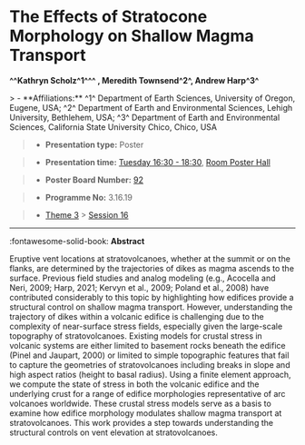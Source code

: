 # The Effects of Stratocone Morphology on Shallow Magma Transport

**^^Kathryn Scholz^1^^^ , Meredith Townsend^2^, Andrew Harp^3^**

<!-- more -->> - **Affiliations:** ^1^ Department of Earth Sciences, University of Oregon, Eugene, USA; ^2^ Department of Earth and Environmental Sciences, Lehigh University, Bethlehem, USA; ^3^ Department of Earth and Environmental Sciences, California State University Chico, Chico, USA 

> - **Presentation type:** Poster

> - **Presentation time:** [Tuesday 16:30 - 18:30](../sessions_comparison.md#__tabbed_2_6), [Room Poster Hall](../maps_venue.md#__tabbed_1_1)

> - **Poster Board Number:** [92](../map_poster_boards.md#tuesday)

> - **Programme No:** 3.16.19

> - [Theme 3](../theme3.md) > [Session 16](../sessions/session-3-16.md)

--- 

:fontawesome-solid-book: **Abstract**

Eruptive vent locations at stratovolcanoes, whether at the summit or on the flanks, are determined by the trajectories of dikes as magma ascends to the surface. Previous field studies and analog modeling (e.g., Acocella and Neri, 2009; Harp, 2021; Kervyn et al., 2009; Poland et al., 2008) have contributed considerably to this topic by highlighting how edifices provide a structural control on shallow magma transport. However, understanding the trajectory of dikes within a volcanic edifice is challenging due to the complexity of near-surface stress fields, especially given the large-scale topography of stratovolcanoes. Existing models for crustal stress in volcanic systems are either limited to basement rocks beneath the edifice (Pinel and Jaupart, 2000) or limited to simple topographic features that fail to capture the geometries of stratovolcanoes including breaks in slope and high aspect ratios (height to basal radius). Using a finite element approach, we compute the state of stress in both the volcanic edifice and the underlying crust for a range of edifice morphologies representative of arc volcanoes worldwide. These crustal stress models serve as a basis to examine how edifice morphology modulates shallow magma transport at stratovolcanoes. This work provides a step towards understanding the structural controls on vent elevation at stratovolcanoes.

